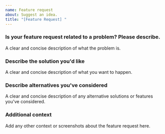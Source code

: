 ```yaml
---
name: Feature request
about: Suggest an idea.
title: "[Feature Request] "
---
```


<!--
Thanks for submitting the issue!
Please check if there are existing related issues before submitting to prevent duplication.

感谢您提交问题！
请在提交前检查是否已有相关问题，以防重复。
为了方便其他人搜索，内容请尽量使用英文。（不是硬性要求）
-->

### Is your feature request related to a problem? Please describe.
A clear and concise description of what the problem is.

### Describe the solution you'd like
A clear and concise description of what you want to happen.

### Describe alternatives you've considered
A clear and concise description of any alternative solutions or features you've considered.

### Additional context
Add any other context or screenshots about the feature request here.
